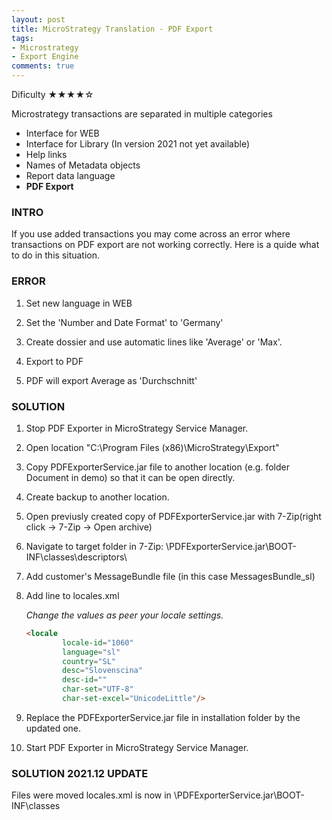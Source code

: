 ```yaml
---
layout: post
title: MicroStrategy Translation - PDF Export
tags:
- Microstrategy
- Export Engine
comments: true
---
```

Dificulty ★★★★☆

Microstrategy transactions are separated in multiple categories
- Interface for WEB 
- Interface for Library (In version 2021 not yet available)
- Help links 
- Names of Metadata objects
- Report data language
- **PDF Export**

### INTRO
If you use added transactions you may come across an error where transactions on PDF export are not working correctly. Here is a quide what to do in this situation.

### ERROR
1. Set new language in WEB 

2. Set the 'Number and Date Format' to 'Germany'

3. Create dossier and use automatic lines like 'Average' or 'Max'.

4. Export to PDF

5. PDF will export Average as 'Durchschnitt'

### SOLUTION 
1. Stop PDF Exporter in MicroStrategy Service Manager.

2. Open location "C:\Program Files (x86)\MicroStrategy\Export"

3. Copy PDFExporterService.jar file to another location (e.g. folder Document in demo) so that it can be open directly.

4. Create backup to another location.

5. Open previusly created copy of PDFExporterService.jar with 7-Zip(right click -> 7-Zip -> Open archive)

6. Navigate to target folder in 7-Zip: \PDFExporterService.jar\BOOT-INF\classes\descriptors\

7. Add customer's MessageBundle file (in this case MessagesBundle_sl) 

8. Add line to locales.xml 

    _Change the values as peer your locale settings._
    
    ```html
    <locale 
            locale-id="1060"
            language="sl"
            country="SL"
            desc="Slovenscina"
            desc-id=""
            char-set="UTF-8"
            char-set-excel="UnicodeLittle"/>
    ```

9. Replace the PDFExporterService.jar file in installation folder by the updated one.

10. Start PDF Exporter in MicroStrategy Service Manager.

### SOLUTION 2021.12 UPDATE
Files were moved 
locales.xml is now in \PDFExporterService.jar\BOOT-INF\classes

